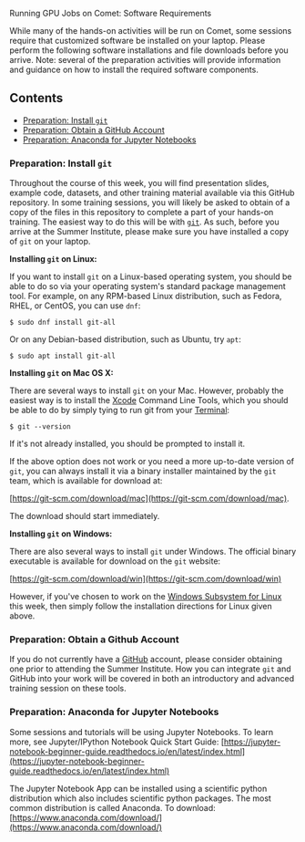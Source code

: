 Running GPU Jobs on Comet:  Software Requirements

While many of the hands-on activities will be run on Comet, some sessions require that customized software be installed on your laptop. Please perform the following software installations and file downloads before you arrive. Note: several of the preparation activities will provide information and guidance on how to install the required software components.

## Contents
 * [Preparation: Install `git`](#git)
 * [Preparation: Obtain a GitHub Account](#github)
 * [Preparation: Anaconda for Jupyter Notebooks](#anaconda)

### Preparation: Install `git` <a name="git"></a>

Throughout the course of this week, you will find presentation slides, example 
code, datasets, and other training material available via this GitHub 
repository. In some training sessions, you will likely be asked to obtain of a 
copy of the files in this repository to complete a part of your hands-on 
training. The easiest way to do this will be with [`git`](https://git-scm.com/).
As such, before you arrive at the Summer Institute, please make sure you have 
installed a copy of `git` on your laptop.

**Installing `git` on Linux:**

If you want to install `git` on a Linux-based operating system, you should be
able to do so via your operating system's standard package management tool. For
example, on any RPM-based Linux distribution, such as Fedora, RHEL, or CentOS, 
you can use `dnf`:

```
$ sudo dnf install git-all
```

Or on any Debian-based distribution, such as Ubuntu, try `apt`:

```
$ sudo apt install git-all
```

**Installing `git` on Mac OS X:**

There are several ways to install `git` on your Mac. However, probably the 
easiest way is to install the [Xcode](https://developer.apple.com/xcode/) 
Command Line Tools, which you should be able to do by simply tying to run git 
from your [Terminal](https://support.apple.com/guide/terminal/welcome/mac):

```
$ git --version
```

If it's not already installed, you should be prompted to install it.

If the above option does not work or you need a more up-to-date version of 
`git`, you can always install it via a binary installer maintained by the `git`
team, which is available for download at: 

[https://git-scm.com/download/mac](https://git-scm.com/download/mac). 

The download should start immediately.

**Installing `git` on Windows:**

There are also several ways to install `git` under Windows. The official 
binary executable is available for download on the `git` website:

[https://git-scm.com/download/win](https://git-scm.com/download/win)

However, if you've chosen to work on the [Windows Subsystem for Linux](https://docs.microsoft.com/en-us/windows/wsl/about)
this week, then simply follow the installation directions for Linux given above.

### Preparation: Obtain a Github Account <a name="github"></a>

If you do not currently have a [GitHub](https://github.com/) account, please
consider obtaining one prior to attending the Summer Institute. How you can 
integrate `git` and GitHub into your work will be covered in both an 
introductory and advanced training session on these tools.

### Preparation: Anaconda for Jupyter Notebooks <a name="anaconda"></a>
Some sessions and tutorials will be using Jupyter Notebooks. To learn more, see Jupyter/IPython Notebook Quick Start Guide:
[https://jupyter-notebook-beginner-guide.readthedocs.io/en/latest/index.html](https://jupyter-notebook-beginner-guide.readthedocs.io/en/latest/index.html)

The Jupyter Notebook App can be installed using a scientific python distribution which also includes scientific python packages. The most common distribution is called Anaconda. To download:
[https://www.anaconda.com/download/](https://www.anaconda.com/download/)

